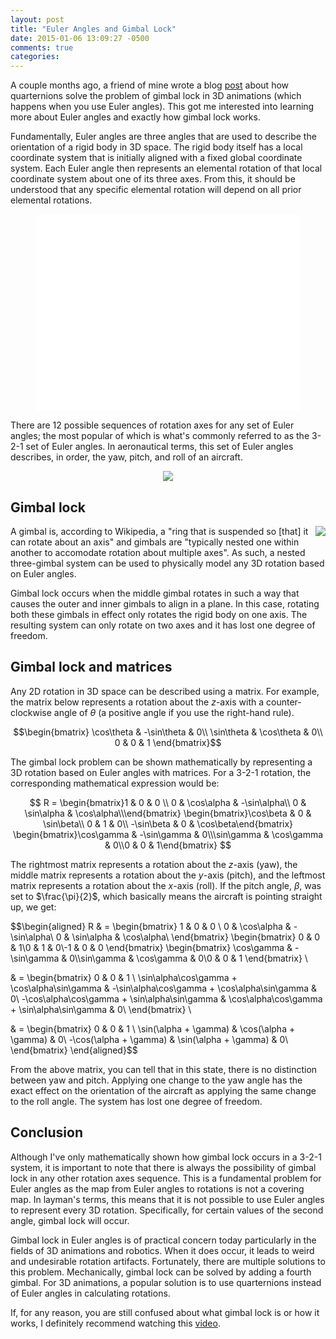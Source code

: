 ```yaml
---
layout: post
title: "Euler Angles and Gimbal Lock"
date: 2015-01-06 13:09:27 -0500
comments: true
categories: 
---
```


A couple months ago, a friend of mine wrote a blog [post](http://luckytoilet.wordpress.com/2014/11/24/visualizing-quaternions-with-unity/) about how quarternions solve the problem of gimbal lock in 3D animations (which happens when you use Euler angles). This got me interested into learning more about Euler angles and exactly how gimbal lock works.

Fundamentally, Euler angles are three angles that are used to describe the orientation of a rigid body in 3D space. The rigid body itself has a local coordinate system that is initially aligned with a fixed global coordinate system. Each Euler angle then represents an elemental rotation of that local coordinate system about one of its three axes. From this, it should be understood that any specific elemental rotation will depend on all prior elemental rotations.

<div style="text-align: center">
    <iframe width="420" height="315" src="//www.youtube.com/embed/Quvb54gttUg" frameborder="0" allowfullscreen></iframe> 
</div>

There are 12 possible sequences of rotation axes for any set of Euler angles; the most popular of which is what's commonly referred to as the 3-2-1 set of Euler angles. In aeronautical terms, this set of Euler angles describes, in order, the yaw, pitch, and roll of an aircraft.

<div style="text-align: center">
    <img src="http://www.allstar.fiu.edu/aero/images/pic5-1.gif">
</div>

## Gimbal lock

<img align="right" src="http://upload.wikimedia.org/wikipedia/commons/d/d5/Gyroscope_operation.gif">

A gimbal is, according to Wikipedia, a "ring that is suspended so [that] it can rotate about an axis" and gimbals are "typically nested one within another to accomodate rotation about multiple axes". As such, a nested three-gimbal system can be used to physically model any 3D rotation based on Euler angles.

Gimbal lock occurs when the middle gimbal rotates in such a way that causes the outer and inner gimbals to align in a plane. In this case, rotating both these gimbals in effect only rotates the rigid body on one axis. The resulting system can only rotate on two axes and it has lost one degree of freedom.

## Gimbal lock and matrices

Any 2D rotation in 3D space can be described using a matrix. For example, the matrix below represents a rotation about the $z$-axis with a counter-clockwise angle of $\theta$ (a positive angle if you use the right-hand rule).

$$\begin{bmatrix}
\cos\theta & -\sin\theta & 0\\
\sin\theta & \cos\theta & 0\\
0 & 0 & 1
\end{bmatrix}$$

The gimbal lock problem can be shown mathematically by representing a 3D rotation based on Euler angles with matrices. For a 3-2-1 rotation, the corresponding mathematical expression would be:

$$
R = 
\begin{bmatrix}1 & 0 & 0 \\ 0 & \cos\alpha & -\sin\alpha\\ 0 & \sin\alpha & \cos\alpha\\\end{bmatrix}
\begin{bmatrix}\cos\beta & 0 & \sin\beta\\ 0 & 1 & 0\\ -\sin\beta & 0 & \cos\beta\end{bmatrix}
\begin{bmatrix}\cos\gamma & -\sin\gamma & 0\\\sin\gamma & \cos\gamma & 0\\0 & 0 & 1\end{bmatrix}
$$

The rightmost matrix represents a rotation about the $z$-axis (yaw), the middle matrix represents a rotation about the $y$-axis (pitch), and the leftmost matrix represents a rotation about the $x$-axis (roll). If the pitch angle, $\beta$, was set to $\frac{\pi}{2}$, which basically means the aircraft is pointing straight up, we get:

$$\begin{aligned}
R & = 
\begin{bmatrix}
1 & 0 & 0 \\ 0 & \cos\alpha & -\sin\alpha\\ 0 & \sin\alpha & \cos\alpha\\
\end{bmatrix}
\begin{bmatrix}
0 & 0 & 1\\0 & 1 & 0\\-1 & 0 & 0
\end{bmatrix}
\begin{bmatrix}
\cos\gamma & -\sin\gamma & 0\\\sin\gamma & \cos\gamma & 0\\0 & 0 & 1
\end{bmatrix} \\

& =
\begin{bmatrix}
0 & 0 & 1 \\ \sin\alpha\cos\gamma + \cos\alpha\sin\gamma & -\sin\alpha\cos\gamma + \cos\alpha\sin\gamma & 0\\ -\cos\alpha\cos\gamma + \sin\alpha\sin\gamma & \cos\alpha\cos\gamma + \sin\alpha\sin\gamma & 0\\
\end{bmatrix} \\

& = 
\begin{bmatrix}
0 & 0 & 1 \\ \sin(\alpha + \gamma) & \cos(\alpha + \gamma) & 0\\ -\cos(\alpha + \gamma) & \sin(\alpha + \gamma) & 0\\
\end{bmatrix}
\end{aligned}$$

From the above matrix, you can tell that in this state, there is no distinction between yaw and pitch. Applying one change to the yaw angle has the exact effect on the orientation of the aircraft as applying the same change to the roll angle. The system has lost one degree of freedom.

## Conclusion

Although I've only mathematically shown how gimbal lock occurs in a 3-2-1 system, it is important to note that there is always the possibility of gimbal lock in any other rotation axes sequence. This is a fundamental problem for Euler angles as the map from Euler angles to rotations is not a covering map. In layman's terms, this means that it is not possible to use Euler angles to represent every 3D rotation. Specifically, for certain values of the second angle, gimbal lock will occur.

Gimbal lock in Euler angles is of practical concern today particularly in the fields of 3D animations and robotics. When it does occur, it leads to weird and undesirable rotation artifacts. Fortunately, there are multiple solutions to this problem. Mechanically, gimbal lock can be solved by adding a fourth gimbal. For 3D animations, a popular solution is to use quarternions instead of Euler angles in calculating rotations.

If, for any reason, you are still confused about what gimbal lock is or how it works, I definitely recommend watching this [video](https://www.youtube.com/watch?v=zc8b2Jo7mno).